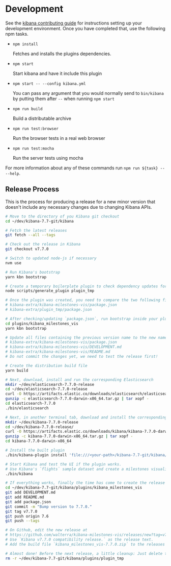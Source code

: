 # Development

See the [kibana contributing guide](https://github.com/elastic/kibana/blob/master/CONTRIBUTING.md) for instructions setting up your development environment. Once you have completed that, use the following npm tasks.

  - `npm install`

    Fetches and installs the plugins dependencies.

  - `npm start`

    Start kibana and have it include this plugin

  - `npm start -- --config kibana.yml`

    You can pass any argument that you would normally send to `bin/kibana` by putting them after `--` when running `npm start`

  - `npm run build`

    Build a distributable archive

  - `npm run test:browser`

    Run the browser tests in a real web browser

  - `npm run test:mocha`

    Run the server tests using mocha

For more information about any of these commands run `npm run ${task} -- --help`.

## Release Process

This is the process for producing a release for a new minor version that doesn't include any necessary changes due to changing Kibana APIs.

```bash
# Move to the directory of you Kibana git checkout
cd ~/dev/kibana-7.7-git/kibana

# Fetch the latest releases
git fetch --all --tags

# Check out the release in Kibana
git checkout v7.7.0

# Switch to updated node-js if necessary
nvm use

# Run Kibana's bootstrap
yarn kbn bootstrap

# Create a temporary boilerplate plugin to check dependency updates for plugins
node scripts/generate_plugin plugin_tmp

# Once the plugin was created, you need to compare the two following files and if necessary update the dependencies in your `package.json`
# kibana-extra/kibana-milestones-vis/package.json
# kibana-extra/plugin_tmp/package.json

# After checking/updating `package.json`, run bootstrap inside your plugin's directory
cd plugins/kibana_milestones_vis
yarn kbn bootstrap

# Update all files containing the previous version name to the new name
# kibana-extra/kibana-milestones-vis/package.json
# kibana-extra/kibana-milestones-vis/DEVELOPMENT.md
# kibana-extra/kibana-milestones-vis/README.md
# Do not commit the changes yet, we need to test the release first!

# Create the distribution build file
yarn build

# Next, download, install and run the corresponding Elasticsearch
mkdir ~/dev/elasticsearch-7.7.0-release
cd ~/dev/elasticsearch-7.7.0-release
curl -O https://artifacts.elastic.co/downloads/elasticsearch/elasticsearch-7.7.0-darwin-x86_64.tar.gz
gunzip -c elasticsearch-7.7.0-darwin-x86_64.tar.gz | tar xopf -
cd elasticsearch-7.7.0
./bin/elasticsearch

# Next, in another terminal tab, download and install the corresponding Kibana release to test the build
mkdir ~/dev/kibana-7.7.0-release
cd ~/dev/kibana-7.7.0-release/
curl -O https://artifacts.elastic.co/downloads/kibana/kibana-7.7.0-darwin-x86_64.tar.gz
gunzip -c kibana-7.7.0-darwin-x86_64.tar.gz | tar xopf -
cd kibana-7.7.0-darwin-x86_64

# Install the built plugin
./bin/kibana-plugin install 'file:///<your-path>/kibana-7.7-git/kibana/plugins/kibana_milestones_vis/build/kibana_milestones_vis-7.7.0.zip'

# Start Kibana and test the UI if the plugin works.
# Use Kibana's `flights` sample dataset and create a milestones visualization.
./bin/kibana

# If everything works, finally the time has come to create the release on Github.
cd ~/dev/kibana-7.7-git/kibana/plugins/kibana_milestones_vis
git add DEVELOPMENT.md
git add README.md
git add package.json
git commit -m "Bump version to 7.7.0."
git tag v7.7.0
git push origin 7.6
git push --tags

# On Github, edit the new release at
# https://github.com/walterra/kibana-milestones-vis/releases/new?tag=v7.7.0
# Use `Kibana v7.7.0 compatibility release.` as the release text.
# Add the build file `kibana_milestones_vis-7.7.0.zip` to the releases' binaries.

# Almost done! Before the next release, a little cleanup: Just delete the temporary plugin you create so you can create another one for comparison for the next release.
rm -r ~/dev/kibana-7.7-git/kibana/plugins/plugin_tmp
```
